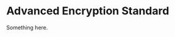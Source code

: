 [title]: # (Advanced Encryption Standard)
[tags]: # (XXX)
[priority]: # (2030)
# Advanced Encryption Standard
Something here.
